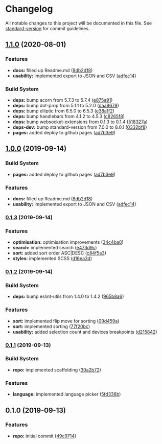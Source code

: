 # Changelog

All notable changes to this project will be documented in this file. See [standard-version](https://github.com/conventional-changelog/standard-version) for commit guidelines.

## [1.1.0](https://github.com/opa-oz/pokemon-set-selector/compare/v0.1.3...v1.1.0) (2020-08-01)


### Features

* **docs:** filled up Readme.md ([8db2d18](https://github.com/opa-oz/pokemon-set-selector/commit/8db2d18b7f478b6f4d1995f9093b1445d9c6dc40))
* **usability:** implemented export to JSON and CSV ([adfec14](https://github.com/opa-oz/pokemon-set-selector/commit/adfec14819d7ef29bb9b7b4765c08eb7b12ee7c0))


### Build System

* **deps:** bump acorn from 5.7.3 to 5.7.4 ([e875a91](https://github.com/opa-oz/pokemon-set-selector/commit/e875a9100ae873d6a1352896ac52f8c00b06ac14))
* **deps:** bump dot-prop from 5.1.1 to 5.2.0 ([daa8679](https://github.com/opa-oz/pokemon-set-selector/commit/daa86798b5ff49a5a5e6bb702eb7117dd54e7a87))
* **deps:** bump elliptic from 6.5.0 to 6.5.3 ([e38a1f2](https://github.com/opa-oz/pokemon-set-selector/commit/e38a1f2b4070964464f36533e79461ccdb9ecb93))
* **deps:** bump handlebars from 4.1.2 to 4.5.3 ([c8265f8](https://github.com/opa-oz/pokemon-set-selector/commit/c8265f817df494475caa102ea902ade50a5dad3d))
* **deps:** bump websocket-extensions from 0.1.3 to 0.1.4 ([518327a](https://github.com/opa-oz/pokemon-set-selector/commit/518327a59639f90fcc76a9e4a2b84f139deaf822))
* **deps-dev:** bump standard-version from 7.0.0 to 8.0.1 ([0332bf8](https://github.com/opa-oz/pokemon-set-selector/commit/0332bf877374dcdb78131e4c6d931fca9b2b42d4))
* **pages:** added deploy to github pages ([ad7b3e9](https://github.com/opa-oz/pokemon-set-selector/commit/ad7b3e91e5892470a17c5e5e83480bf992e10742))

## [1.0.0](https://github.com/opa-oz/pokemon-set-selector/compare/v0.1.3...v1.0.0) (2019-09-14)


### Build System

* **pages:** added deploy to github pages ([ad7b3e9](https://github.com/opa-oz/pokemon-set-selector/commit/ad7b3e9))


### Features

* **docs:** filled up Readme.md ([8db2d18](https://github.com/opa-oz/pokemon-set-selector/commit/8db2d18))
* **usability:** implemented export to JSON and CSV ([adfec14](https://github.com/opa-oz/pokemon-set-selector/commit/adfec14))

### [0.1.3](https://github.com/opa-oz/pokemon-set-selector/compare/v0.1.2...v0.1.3) (2019-09-14)


### Features

* **optimisation:** optimisation improvements ([34c4ba0](https://github.com/opa-oz/pokemon-set-selector/commit/34c4ba0))
* **search:** implemented search ([e473d9c](https://github.com/opa-oz/pokemon-set-selector/commit/e473d9c))
* **sort:** added sort order ASC|DESC ([c84f5a3](https://github.com/opa-oz/pokemon-set-selector/commit/c84f5a3))
* **styles:** implemented SCSS ([d16ea3d](https://github.com/opa-oz/pokemon-set-selector/commit/d16ea3d))

### [0.1.2](https://github.com/opa-oz/pokemon-set-selector/compare/v0.1.1...v0.1.2) (2019-09-14)


### Build System

* **deps:** bump eslint-utils from 1.4.0 to 1.4.2 ([965b8a6](https://github.com/opa-oz/pokemon-set-selector/commit/965b8a6))


### Features

* **sort:** implemented flip move for sorting ([09d459a](https://github.com/opa-oz/pokemon-set-selector/commit/09d459a))
* **sort:** implemented sorting ([77f20bc](https://github.com/opa-oz/pokemon-set-selector/commit/77f20bc))
* **usability:** added selection count and devices breakpoints ([d215842](https://github.com/opa-oz/pokemon-set-selector/commit/d215842))

### [0.1.1](https://github.com/opa-oz/pokemon-set-selector/compare/v0.1.0...v0.1.1) (2019-09-13)


### Build System

* **repo:** implemented scaffolding ([30a2b72](https://github.com/opa-oz/pokemon-set-selector/commit/30a2b72))


### Features

* **language:** implemented language picker ([5fd338b](https://github.com/opa-oz/pokemon-set-selector/commit/5fd338b))

## 0.1.0 (2019-09-13)


### Features

* **repo:** initial commit ([49c9714](https://github.com/opa-oz/pokemon-set-selector/commit/49c9714))
